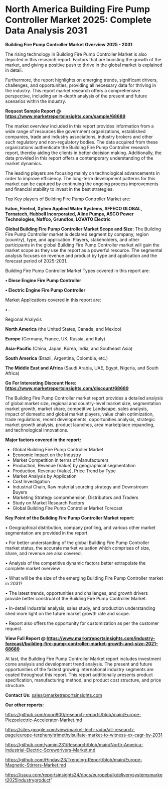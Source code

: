 # North America Building Fire Pump Controller Market 2025: Complete Data Analysis 2031

<Strong> Building Fire Pump Controller Market Overview 2025 - 2031</strong>

The rising technology in Building Fire Pump Controller Market is also depicted in this research report. Factors that are boosting the growth of the market, and giving a positive push to thrive in the global market is explained in detail.

Furthermore, the report highlights on emerging trends, significant drivers, challenges, and opportunities, providing all necessary data for thriving in the industry. This report market research offers a comprehensive perspective, including an in-depth analysis of the present and future scenarios within the industry.

<strong>Request Sample Report @ <a href=https://www.marketreportsinsights.com/sample/68689>https://www.marketreportsinsights.com/sample/68689</a></strong>

The market overview included in this report provides information from a wide range of resources like government organizations, established companies, trade and industry associations, industry brokers and other such regulatory and non-regulatory bodies. The data acquired from these organizations authenticate the Building Fire Pump Controller research report, thereby aiding the clients in better decision making. Additionally, the data provided in this report offers a contemporary understanding of the market dynamics.

The leading players are focusing mainly on technological advancements in order to improve efficiency. The long-term development patterns for this market can be captured by continuing the ongoing process improvements and financial stability to invest in the best strategies.

Top Key players of Building Fire Pump Controller Market are:

<strong>Eaton, Firetrol, Xylem Applied Water Systems, SFFECO GLOBAL, Tornatech, Hubbell Incorporated, Aline Pumps, ASCO Power Technologies, Naffco, Grundfos, LOVATO Electric</strong>

<strong><b>Global Building Fire Pump Controller Market Scope and Size:</b></strong>
The Building Fire Pump Controller market is declared segment by company, region (country), type, and application. Players, stakeholders, and other participants in the global Building Fire Pump Controller market will gain the market scope as they use the report as a powerful resource. The segmental analysis focuses on revenue and product by type and application and the forecast period of 2025-2031.

Building Fire Pump Controller Market Types covered in this report are:

<strong>• Diese Engine Fire Pump Controller

• Electric Engine Fire Pump Controller</strong>

Market Applications covered in this report are:

<strong>• .</strong> 

Regional Analysis

<strong>North America</strong> (the United States, Canada, and Mexico)

<strong>Europe</strong> (Germany, France, UK, Russia, and Italy)

<strong>Asia-Pacific</strong> (China, Japan, Korea, India, and Southeast Asia)

<strong>South America</strong> (Brazil, Argentina, Colombia, etc.)

<strong>The Middle East and Africa</strong> (Saudi Arabia, UAE, Egypt, Nigeria, and South Africa)

<strong>Go For Interesting Discount Here: <a href=https://www.marketreportsinsights.com/discount/68689>https://www.marketreportsinsights.com/discount/68689</a></strong>

The Building Fire Pump Controller market report provides a detailed analysis of global market size, regional and country-level market size, segmentation market growth, market share, competitive Landscape, sales analysis, impact of domestic and global market players, value chain optimization, trade regulations, recent developments, opportunities analysis, strategic market growth analysis, product launches, area marketplace expanding, and technological innovations.

<strong><b>Major factors covered in the report:</b></strong>
<ul>
  <li>Global Building Fire Pump Controller Market </li>
  <li>Economic Impact on the Industry</li>
  <li>Market Competition in terms of Manufacturers</li>
  <li>Production, Revenue (Value) by geographical segmentation</li>
  <li>Production, Revenue (Value), Price Trend by Type</li>
  <li>Market Analysis by Application</li>
  <li>Cost Investigation</li>
  <li>Industrial Chain, Raw material sourcing strategy and Downstream Buyers</li>
  <li>Marketing Strategy comprehension, Distributors and Traders</li>
  <li>Study on Market Research Factors</li>
  <li>Global Building Fire Pump Controller Market Forecast</li>
</ul>

<strong><b>Key Point of the Building Fire Pump Controller Market report:</b></strong>

• Geographical distribution, company profiling, and various other market segmentation are provided in the report.

• For better understanding of the global Building Fire Pump Controller market status, the accurate market valuation which comprises of size, share, and revenue are also covered.

• Analysis of the competitive dynamic factors better extrapolate the complete market overview

• What will be the size of the emerging Building Fire Pump Controller market in 2031?

• The latest trends, opportunities and challenges, and growth drivers provide better construal of the Building Fire Pump Controller Market.

• In-detail industrial analysis, sales study, and production understanding shed more light on the future market growth rate and scope.

• Report also offers the opportunity for customization as per the customer request.

<strong><b>View Full Report @ <a href=https://www.marketreportsinsights.com/industry-forecast/building-fire-pump-controller-market-growth-and-size-2021-68689>https://www.marketreportsinsights.com/industry-forecast/building-fire-pump-controller-market-growth-and-size-2021-68689</a></b></strong>


At last, the Building Fire Pump Controller Market report includes investment come analysis and development trend analysis. The present and future opportunities of the fastest growing international industry segments are coated throughout this report. This report additionally presents product specification, manufacturing method, and product cost structure, and price structure.

<strong>Contact Us:</strong>
sales@marketreportsinsights.com

<strong>Our other reports:</strong>

<a href=https://github.com/noori900/research-reports/blob/main/Europe-Piezoelectric-Accelerator-Market.md>https://github.com/noori900/research-reports/blob/main/Europe-Piezoelectric-Accelerator-Market.md</a>

<a href=https://sites.google.com/view/market-tech-radar/all-research-page/europe-terphenyltrimethylsulfate-market-to-witness-xx-cagr-by-2031>https://sites.google.com/view/market-tech-radar/all-research-page/europe-terphenyltrimethylsulfate-market-to-witness-xx-cagr-by-2031</a>

<a href=https://github.com/yamini231/Research/blob/main/North-America-Industrial-Electric-Screwdrivers-Market.md>https://github.com/yamini231/Research/blob/main/North-America-Industrial-Electric-Screwdrivers-Market.md</a>

<a href=https://github.com/Hindavi23/Trending-Report/blob/main/Europe-Magnetic-Stirrers-Market.md>https://github.com/Hindavi23/Trending-Report/blob/main/Europe-Magnetic-Stirrers-Market.md</a>

<a href=https://issuu.com/reportsinsights24/docs/europebulkdeliverysystemsmarket2025industryproduct>https://issuu.com/reportsinsights24/docs/europebulkdeliverysystemsmarket2025industryproduct</a>"
